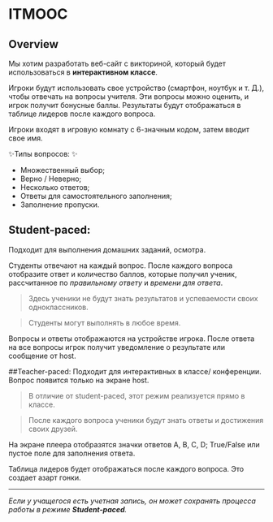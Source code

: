 # ITMOOC

## Overview

Мы хотим разработать веб-сайт с викториной, который будет использоваться в **интерактивном классе**. 

Игроки будут использовать свое устройство (смартфон, ноутбук и т. Д.), чтобы отвечать на вопросы учителя. Эти вопросы можно оценить, и игрок получит бонусные баллы. Результаты будут отображаться в таблице лидеров после каждого вопроса.

Игроки входят в игровую комнату с 6-значным кодом, затем вводит свое имя.

✨Типы вопросов: ✨
- Множественный выбор;
- Верно / Неверно;
- Несколько ответов; 
- Ответы для самостоятельного заполнения;
- Заполнение пропуски.

## Student-paced:
Подходит для выполнения домашних заданий, осмотра.

Студенты отвечают на каждый вопрос. После каждого вопроса отобразите ответ и количество баллов, которые получил ученик, рассчитанное по _правильному ответу_ и _времени для ответа_.
>Здесь ученики не будут знать результатов и успеваемости своих одноклассников.

> Студенты могут выполнять в любое время.
> 
Вопросы и ответы отображаются на устройстве игрока. После ответа на все вопросы игрок получит уведомление о результате или сообщение от host. 

##Teacher-paced: 
Подходит для интерактивных в классе/ конференции. Вопрос появится только на экране host. 

>В отличие от student-paced, этот режим реализуется прямо в классе. 
 
>После каждого вопроса ученики будут знать ответы и достижения своих друзей. 
> 

На экране плеера отобразятся значки ответов A, B, C, D; True/False или пустое поле для заполнения ответа. 

Таблица лидеров будет отображаться после каждого вопроса. Это создает азарт гонки.

<hr>

_Если у учащегося есть учетная запись, он может сохранять процесса работы в режиме **Student-paced**._

